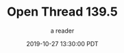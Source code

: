 ---
layout: podcast
title: "Open Thread 139.5"
author: a reader
description: https://slatestarcodex.com/2019/10/27/open-thread-139-5/
date: 2019-10-27 13:30:00 PDT
length: 59998
duration: 15
guid: open-thread-139-5
---